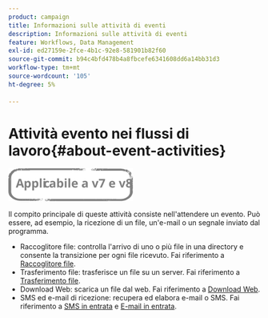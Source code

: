 ```yaml
---
product: campaign
title: Informazioni sulle attività di eventi
description: Informazioni sulle attività di eventi
feature: Workflows, Data Management
exl-id: ed27159e-2fce-4b1c-92e8-581901b82f60
source-git-commit: b94c4bfd478b4a8fbcefe6341608dd6a14bb31d3
workflow-type: tm+mt
source-wordcount: '105'
ht-degree: 5%

---
```


# Attività evento nei flussi di lavoro{#about-event-activities}

![](../../assets/common.svg)

Il compito principale di queste attività consiste nell&#39;attendere un evento. Può essere, ad esempio, la ricezione di un file, un&#39;e-mail o un segnale inviato dal programma.

* Raccoglitore file: controlla l&#39;arrivo di uno o più file in una directory e consente la transizione per ogni file ricevuto. Fai riferimento a [Raccoglitore file](file-collector.md).
* Trasferimento file: trasferisce un file su un server. Fai riferimento a [Trasferimento file](file-transfer.md).
* Download Web: scarica un file dal web. Fai riferimento a [Download Web](web-download.md).
* SMS ed e-mail di ricezione: recupera ed elabora e-mail o SMS. Fai riferimento a [SMS in entrata](inbound-sms.md) e [E-mail in entrata](inbound-emails.md).
